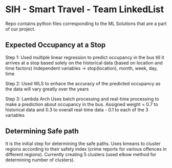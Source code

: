 # SIH - Smart Travel - Team LinkedList

Repo contains python files corresponding to the ML Solutions that are a part of our project.

## Expected Occupancy at a Stop

Step 1: Used multiple linear regression to predict occupancy in the bus till it arrives at a stop based solely on the historical data (based on location and time factors)
Independent variables -> stop(location), month, week, day, time

Step 2: Used WLS to enhace the accuracy of the predicted occupancy as the data will vary greatly over the years

Step 3: Lambda Arch 
Uses batch processing and real-time processing to make a prediction about occupancy in the bus. Assigned weight = 0.7 to historical data and 0.3 to overall real-time data - 0.1 to each of the 3 variables


## Determining Safe path

It is the initial step for determining the safe paths. Uses kmeans to cluster regions according to their safety index (crime reports for various offences in different regions). Currently creating 5 clusters (used elbow method for determining number of clusters).
